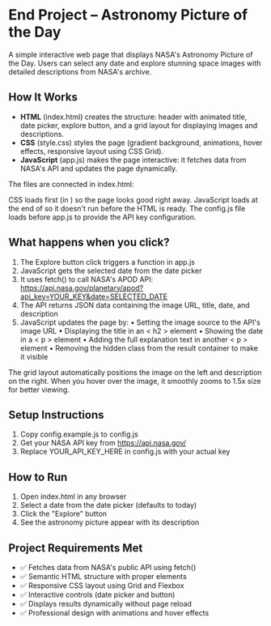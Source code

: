 # End Project – Astronomy Picture of the Day

A simple interactive web page that displays NASA's Astronomy Picture of the Day. Users can select any date and explore stunning space images with detailed descriptions from NASA's archive.

## How It Works

- **HTML** (index.html) creates the structure: header with animated title, date picker, explore button, and a grid layout for displaying images and descriptions.
- **CSS** (style.css) styles the page (gradient background, animations, hover effects, responsive layout using CSS Grid).
- **JavaScript** (app.js) makes the page interactive: it fetches data from NASA's API and updates the page dynamically.

The files are connected in index.html:

<script src="config.js"></script>
<script src="app.js"></script>

CSS loads first (in <head>) so the page looks good right away. JavaScript loads at the end of <body> so it doesn't run before the HTML is ready. The config.js file loads before app.js to provide the API key configuration.

## What happens when you click?

1. The Explore button click triggers a function in app.js
2. JavaScript gets the selected date from the date picker
3. It uses fetch() to call NASA's APOD API: https://api.nasa.gov/planetary/apod?api_key=YOUR_KEY&date=SELECTED_DATE
4. The API returns JSON data containing the image URL, title, date, and description
5. JavaScript updates the page by:
   •	Setting the image source to the API's image URL
   •	Displaying the title in an < h2 > element
   •	Showing the date in a < p > element
   •	Adding the full explanation text in another < p > element
   •	Removing the hidden class from the result container to make it visible


The grid layout automatically positions the image on the left and description on the right. When you hover over the image, it smoothly zooms to 1.5x size for better viewing.

## Setup Instructions

1. Copy config.example.js to config.js
2. Get your NASA API key from https://api.nasa.gov/
3. Replace YOUR_API_KEY_HERE in config.js with your actual key

## How to Run

1. Open index.html in any browser
2. Select a date from the date picker (defaults to today)
3. Click the "Explore" button
4. See the astronomy picture appear with its description

## Project Requirements Met

- ✅ Fetches data from NASA's public API using fetch()
- ✅ Semantic HTML structure with proper elements
- ✅ Responsive CSS layout using Grid and Flexbox
- ✅ Interactive controls (date picker and button)
- ✅ Displays results dynamically without page reload
- ✅ Professional design with animations and hover effects

